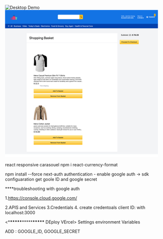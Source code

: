 ![ Desktop Demo](./public/desktop.png "Desktop Demo")
![ Desktop Demo](./public/checkout.png "Desktop Demo")

react responsive carasouel
npm i react-currency-format

npm install --force next-auth
authentication - enable google auth -> sdk configuaration get goole ID and google secret

\*\*\*\*troubleshooting with google auth

1.https://console.cloud.google.com/

2.APIS and Services
3.Credentials 4. create credentoals client ID: with localhost:3000

<\***\*\*\*\*\***\*\*\*\*\***\*\*\*\*\*** DEploy VErcel>
Settings environment Variables

ADD : GOOGLE_ID, GOOGLE_SECRET
